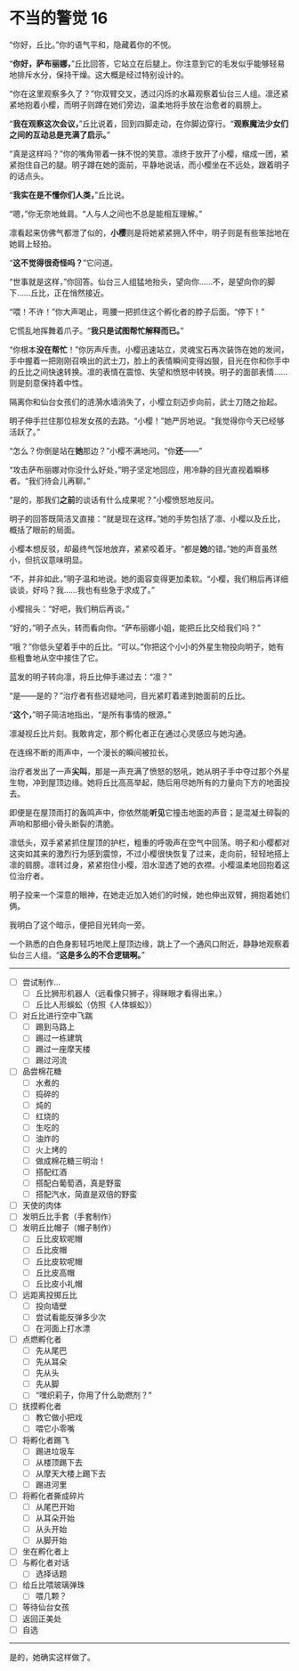# 不当的警觉 16

“你好，丘比。”你的语气平和，隐藏着你的不悦。

“**你好，萨布丽娜，**”丘比回答，它站立在后腿上。你注意到它的毛发似乎能够轻易地排斥水分，保持干燥。这大概是经过特别设计的。

“你在这里观察多久了？”你双臂交叉，透过闪烁的水幕观察着仙台三人组。凛还紧紧地抱着小樱，而明子则蹲在她们旁边，温柔地将手放在治愈者的肩膀上。

“**我在观察这次会议，**”丘比说着，回到四脚走动，在你脚边穿行。“**观察魔法少女们之间的互动总是充满了启示。**”

“真是这样吗？”你的嘴角带着一抹不悦的笑意。凛终于放开了小樱，缩成一团，紧紧抱住自己的腿。明子蹲在她的面前，平静地说话，而小樱坐在不远处，跟着明子的话点头。

“**我实在是不懂你们人类，**”丘比说。

“嗯，”你无奈地耸肩。“人与人之间也不总是能相互理解。”

凛看起来仿佛气都泄了似的，**小樱**则是将她紧紧拥入怀中，明子则是有些笨拙地在她肩上轻拍。

“**这不觉得很奇怪吗？**”它问道。

“世事就是这样，”你回答。仙台三人组猛地抬头，望向你……不，是望向你的脚下……丘比，正在悄然接近。

“喂！不许！”你大声喝止，弯腰一把抓住这个孵化者的脖子后面。“停下！”

它慌乱地挥舞着爪子。“**我只是试图帮忙解释而已。**”

“你根本**没在帮忙**！”你厉声斥责。小樱迅速站立，灵魂宝石再次装饰在她的发间，手中握着一把刚刚召唤出的武士刀，脸上的表情瞬间变得凶狠，目光在你和你手中的丘比之间快速转换。凛的表情在震惊、失望和愤怒中转换。明子的面部表情……则是刻意保持着中性。

隔离你和仙台女孩们的涟漪水墙消失了，小樱立刻迈步向前，武士刀随之抬起。

明子伸手拦住那位棕发女孩的去路。“小樱！”她严厉地说。“我觉得你今天已经够活跃了。”

“怎么？你倒是站在**她**那边？”小樱不满地问。“你**还**——”

“攻击萨布丽娜对你没什么好处，”明子坚定地回应，用冷静的目光直视着瞬移者。“我们待会儿再聊。”

“是的，那我们**之前**的谈话有什么成果呢？”小樱愤怒地反问。

明子的回答既简洁又直接：“就是现在这样。”她的手势包括了凛、小樱以及丘比，概括了眼前的局面。

小樱本想反驳，却最终气馁地放弃，紧紧咬着牙。“都是**她**的错。”她的声音虽然小，但抗议意味明显。

“不，并非如此，”明子温和地说。她的面容变得更加柔软。“小樱，我们稍后再详细谈谈，好吗？我……我也有些急于求成了。”

小樱摇头：“好吧，我们稍后再谈。”

“好的，”明子点头，转而看向你。“萨布丽娜小姐，能把丘比交给我们吗？”

“哦？”你低头望着手中的丘比。“可以。”你把这个小小的外星生物投向明子，她有些粗鲁地从空中接住了它。

蓝发的明子转向凛，将丘比伸手递过去：“凛？”

“是——是的？”治疗者有些迟疑地问，目光紧盯着递到她面前的丘比。

“**这个，**”明子简洁地指出，“是所有事情的根源。”

凛凝视丘比片刻。我敢肯定，那个孵化者正在通过心灵感应与她沟通。

在连绵不断的雨声中，一个漫长的瞬间被拉长。

治疗者发出了一声**尖叫**，那是一声充满了愤怒的怒吼，她从明子手中夺过那个外星生物，冲到屋顶边缘。她将丘比高高举起，随后用尽她所有的力量向下方的地面投去。

即便是在屋顶雨打的轰鸣声中，你依然能**听见**它撞击地面的声音；是混凝土碎裂的声响和那细小骨头断裂的清脆。

凛低头，双手紧紧抓住屋顶的护栏，粗重的呼吸声在空气中回荡。明子和小樱都对这突如其来的激烈行为感到震惊，不过小樱很快恢复了过来，走向前，轻轻地搭上凛的肩膀。凛转过身，紧紧抱住小樱，泪水湿透了她的衣襟。小樱温柔地回抱着这位治疗者。

明子投来一个深意的眼神，在她走近加入她们的时候，她也伸出双臂，拥抱着她们俩。

我明白了这个暗示，便把目光转向一旁。

一个熟悉的白色身影轻巧地爬上屋顶边缘，跳上了一个通风口附近，静静地观察着仙台三人组。“**这是多么的不合逻辑啊。**”

---

- [ ] 尝试制作...
  - [ ] 丘比狮形机器人（远看像只狮子，得眯眼才看得出来。）
  - [ ] 丘比人形蜈蚣（仿照《人体蜈蚣》）
- [ ] 对丘比进行空中飞踹
  - [ ] 踢到马路上
  - [ ] 踢过一栋建筑
  - [ ] 踢过一座摩天楼
  - [ ] 踢过河流
- [ ] 品尝棉花糖
  - [ ] 水煮的
  - [ ] 捣碎的
  - [ ] 炖的
  - [ ] 红烧的
  - [ ] 生吃的
  - [ ] 油炸的
  - [ ] 火上烤的
  - [ ] 做成棉花糖三明治！
  - [ ] 搭配红酒
  - [ ] 搭配白葡萄酒，真是野蛮
  - [ ] 搭配汽水，简直是双倍的野蛮
- [ ] 天使的肉体
- [ ] 发明丘比手套（手套制作）
- [ ] 发明丘比帽子（帽子制作）
  - [ ] 丘比皮软呢帽
  - [ ] 丘比皮帽
  - [ ] 丘比皮软呢帽
  - [ ] 丘比皮高帽
  - [ ] 丘比皮小礼帽
- [ ] 远距离投掷丘比
  - [ ] 投向墙壁
  - [ ] 尝试看能反弹多少次
  - [ ] 在河面上打水漂
- [ ] 点燃孵化者
  - [ ] 先从尾巴
  - [ ] 先从耳朵
  - [ ] 先从头
  - [ ] 先从脚
  - [ ] “嘿织莉子，你用了什么助燃剂？”
- [ ] 抚摸孵化者
  - [ ] 教它做小把戏
  - [ ] 喂它小零嘴
- [ ] 将孵化者踢飞
  - [ ] 踢进垃圾车
  - [ ] 从楼顶踢下去
  - [ ] 从摩天大楼上踢下去
  - [ ] 踢进河里
- [ ] 将孵化者撕成碎片
  - [ ] 从尾巴开始
  - [ ] 从耳朵开始
  - [ ] 从头开始
  - [ ] 从脚开始
- [ ] 坐在孵化者上
- [ ] 与孵化者对话
  - [ ] 选择话题

- [ ] 给丘比喂玻璃弹珠
  - [ ] 喂几颗？
- [ ] 等待仙台女孩
- [ ] 返回正美处
- [ ] 自选

---

是的，她确实这样做了。
